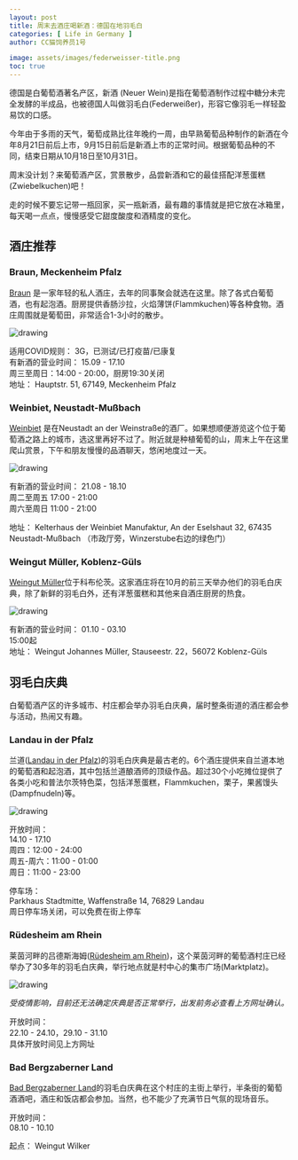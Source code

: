```yaml
---
layout: post
title: 周末去酒庄喝新酒：德国在地羽毛白
categories: [ Life in Germany ]
author: CC猫饲养员1号

image: assets/images/federweisser-title.png
toc: true
---
```


德国是白葡萄酒著名产区，新酒 (Neuer Wein)是指在葡萄酒制作过程中糖分未完全发酵的半成品，也被德国人叫做羽毛白(Federweißer)，形容它像羽毛一样轻盈易饮的口感。

今年由于多雨的天气，葡萄成熟比往年晚约一周，由早熟葡萄品种制作的新酒在今年8月21日前后上市，9月15日前后是新酒上市的正常时间。根据葡萄品种的不同，结束日期从10月18日至10月31日。

周末没计划？来葡萄酒产区，赏景散步，品尝新酒和它的最佳搭配洋葱蛋糕(Zwiebelkuchen)吧！

走的时候不要忘记带一瓶回家，买一瓶新酒，最有趣的事情就是把它放在冰箱里，每天喝一点点，慢慢感受它甜度酸度和酒精度的变化。

## 酒庄推荐

### Braun, Meckenheim Pfalz

[Braun](https://www.braun-wein-sekt.de/de/aktuelles) 是一家年轻的私人酒庄，去年的同事聚会就选在这里。除了各式白葡萄酒，也有起泡酒。厨房提供香肠沙拉，火焰薄饼(Flammkuchen)等各种食物。酒庄周围就是葡萄田，非常适合1-3小时的散步。

<img src="{{site.baseurl}}/assets/images/federweisser-4.jpg" alt="drawing"/>

适用COVID规则： 
3G，已测试/已打疫苗/已康复  
有新酒的营业时间： 
15.09 - 17.10  
周三至周日：14:00 - 20:00，厨房19:30关闭  
地址： 
Hauptstr. 51, 67149, Meckenheim Pfalz

### Weinbiet, Neustadt-Mußbach

[Weinbiet](https://www.weinbiet.de/de/federweisser) 是在Neustadt an der Weinstraße的酒厂。如果想顺便游览这个位于葡萄酒之路上的城市，选这里再好不过了。附近就是种植葡萄的山，周末上午在这里爬山赏景，下午和朋友慢慢的品酒聊天，悠闲地度过一天。

<img src="{{site.baseurl}}/assets/images/federweisser-3.jpg" alt="drawing"/>

有新酒的营业时间： 
21.08 - 18.10  
周二至周五 17:00 - 21:00  
周六至周日 11:00 - 21:00  

地址： 
Kelterhaus der Weinbiet Manufaktur, An der Eselshaut 32, 67435 Neustadt-Mußbach （市政厅旁，Winzerstube右边的绿色门）

### Weingut Müller, Koblenz-Güls

[Weingut Müller](https://www.weingutjmueller.de/termine)位于科布伦茨。这家酒庄将在10月的前三天举办他们的羽毛白庆典，除了新鲜的羽毛白外，还有洋葱蛋糕和其他来自酒庄厨房的热食。

<img src="{{site.baseurl}}/assets/images/federweisser-1.jpg" alt="drawing"/>

有新酒的营业时间： 
01.10 - 03.10  
15:00起  
地址： 
Weingut Johannes Müller, Stauseestr. 22，56072 Koblenz-Güls

## 羽毛白庆典

白葡萄酒产区的许多城市、村庄都会举办羽毛白庆典，届时整条街道的酒庄都会参与活动，热闹又有趣。

### Landau in der Pfalz

兰道([Landau in der Pfalz](https://www.suedlicheweinstrasse.de/default-title-4/event/20211014/Fest-des-Federweissen_Landau-in-der-Pfalz1/event.html))的羽毛白庆典是最古老的。6个酒庄提供来自兰道本地的葡萄酒和起泡酒，其中包括兰道酿酒师的顶级作品。超过30个小吃摊位提供了各类小吃和普法尔茨特色菜，包括洋葱蛋糕，Flammkuchen，栗子，果酱馒头(Dampfnudeln)等。

<img src="{{site.baseurl}}/assets/images/federweisser-5.jpg" alt="drawing"/>

开放时间：  
14.10 - 17.10  
周四：12:00 - 24:00  
周五-周六：11:00 - 01:00  
周日：11:00 - 23:00  

停车场：  
Parkhaus Stadtmitte, Waffenstraße 14, 76829 Landau  
周日停车场关闭，可以免费在街上停车

### Rüdesheim am Rhein

莱茵河畔的吕德斯海姆([Rüdesheim am Rhein](https://www.tage-des-federweissen.de/))，这个莱茵河畔的葡萄酒村庄已经举办了30多年的羽毛白庆典，举行地点就是村中心的集市广场(Marktplatz)。

<img src="{{site.baseurl}}/assets/images/federweisser-2.jpg" alt="drawing"/>

*受疫情影响，目前还无法确定庆典是否正常举行，出发前务必查看上方网址确认。*

开放时间：  
22.10 - 24.10，29.10 - 31.10  
具体开放时间见上方网址

### Bad Bergzaberner Land

[Bad Bergzaberner Land](https://badbergzabernerland.suedlicheweinstrasse.de/veranstaltungen/weinfeste/events/2021-10-08/Fest-des-Federweissen_Pleisweiler-Oberhofen1/veranstaltung.html)的羽毛白庆典在这个村庄的主街上举行，半条街的葡萄酒酒吧，酒庄和饭店都会参加。当然，也不能少了充满节日气氛的现场音乐。

开放时间：  
08.10 - 10.10  

起点： 
Weingut Wilker